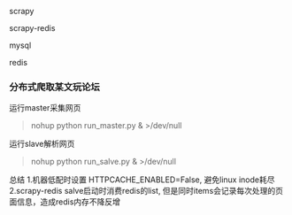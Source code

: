 scrapy

scrapy-redis

mysql

redis

### 分布式爬取某文玩论坛
运行master采集网页
> nohup python run_master.py & >/dev/null

运行slave解析网页
> nohup python run_salve.py & >/dev/null

总结
1.机器低配时设置 HTTPCACHE_ENABLED=False, 避免linux inode耗尽
2.scrapy-redis salve启动时消费redis的list,
但是同时items会记录每次处理的页面信息，造成redis内存不降反增
  
